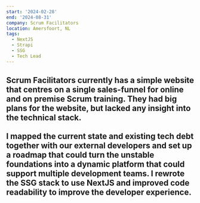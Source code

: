 ```yaml
---
start: '2024-02-28'
end: '2024-08-31'
company: Scrum Facilitators
location: Amersfoort, NL
tags:
  - NextJS
  - Strapi
  - SSG
  - Tech Lead
---
```

Scrum Facilitators currently has a simple website that centres on a single sales-funnel for online and on premise Scrum training. They had big plans for the website, but lacked any insight into the technical stack.<br><br>I mapped the current state and existing tech debt together with our external developers and set up a roadmap that could turn the unstable foundations into a dynamic platform that could support multiple development teams. I rewrote the SSG stack to use NextJS and improved code readability to improve the developer experience.
---